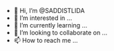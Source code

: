 - 👋 Hi, I’m @SADDISTLIDA
- 👀 I’m interested in ...
- 🌱 I’m currently learning ...
- 💞️ I’m looking to collaborate on ...
- 📫 How to reach me ...

<!---
SADDISTLIDA/SADDISTLIDA is a ✨ special ✨ repository because its `README.md` (this file) appears on your GitHub profile.
You can click the Preview link to take a look at your changes.
--->

